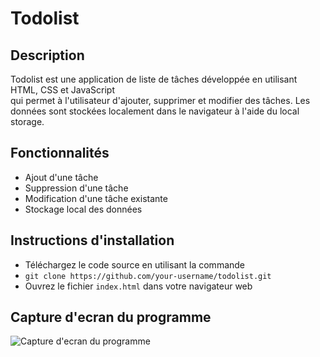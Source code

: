 # Todolist
## Description
Todolist est une application de liste de tâches développée en utilisant HTML, CSS et JavaScript<br> qui permet à l'utilisateur d'ajouter, supprimer et modifier des tâches. Les données sont stockées localement dans le navigateur à l'aide du local storage.
## Fonctionnalités
  * Ajout d'une tâche
  * Suppression d'une tâche
  * Modification d'une tâche existante
  * Stockage local des données
## Instructions d'installation
  * Téléchargez le code source en utilisant la commande <br>
  * `git clone https://github.com/your-username/todolist.git`
  * Ouvrez le fichier `index.html` dans votre navigateur web
## Capture d'ecran du programme
![Capture d'ecran du programme](chemin/vers/image.png)
